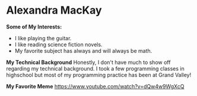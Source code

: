 # Alexandra MacKay
**Some of My Interests:**
* I like playing the guitar.
* I like reading science fiction novels.
* My favorite subject has always and will always be math.

**My Technical Background**
Honestly, I don't have much to show off regarding my technical background.
I took a few programming classes in highschool but most of my programming practice has been at Grand Valley!

**My Favorite Meme**
https://www.youtube.com/watch?v=dQw4w9WgXcQ
